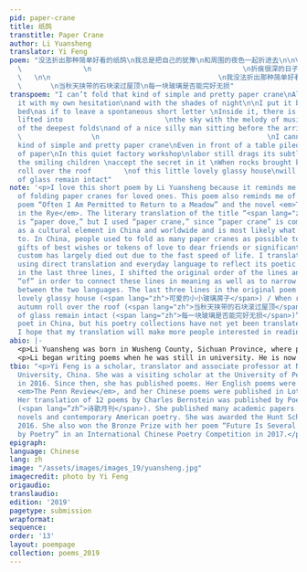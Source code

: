 ```yaml
---
pid: paper-crane
title: 纸鸽
transtitle: Paper Crane
author: Li Yuansheng
translator: Yi Feng
poem: "没法折出那种简单好看的纸鸽\n我总是把自己的犹豫\n和周围的夜色一起折进去\n\n\n把它放在孩子床边\n就像留下一封兴之所至的短信\n里面有被琴声慢慢举到空中的牧场
  \               \n                                     \n折痕很深的日子    \n以及坐在春天面前的一个美好的疯子
  \   \n\n                                         \n我没法折出那种简单好看的纸鸽\n即使在堆满纸条的桌前\n这安静的车间里\n劳动仍然拖着极其微妙的阴影\n\n\n微笑的孩子\n是否能接受这其中的秘密\n可爱的小小玻璃房子
  \       \n当秋天挟带的石块滚过屋顶\n每一块玻璃是否能完好无损"
transpoem: "I can’t fold that kind of simple and pretty paper crane\nAlways, I fold
  it with my own hesitation\nand with the shades of night\n\nI put it besides a child’s
  bed\nas if to leave a spontaneous short letter \nInside it, there is a meadow slowly
  lifted into                         \nthe sky with the melody of music\n\nOn days
  of the deepest folds\nand of a nice silly man sitting before the arrival of spring
  \                 \n                                         \nI cannot fold that
  kind of simple and pretty paper crane\nEven in front of a table piled with pieces
  of paper\nIn this quiet factory workshop\nlabor still drags its subtle shadow\n\nWill
  the smiling children \naccept the secret in it \nWhen rocks brought by the autumn
  roll over the roof        \nof this little lovely glassy house\nwill every piece
  of glass remain intact"
note: '<p>I love this short poem by Li Yuansheng because it reminds me of my own experience
  of folding paper cranes for loved ones. This poem also reminds me of Robert Duncan’s
  poem “Often I Am Permitted to Return to a Meadow” and the novel <em>The Catcher
  in the Rye</em>. The literary translation of the title “<span lang="zh">纸鸽</span>”
  is “paper dove,” but I used “paper crane,” since “paper crane” is commonly recognized
  as a cultural element in China and worldwide and is most likely what the poem refers
  to. In China, people used to fold as many paper cranes as possible to pass on as
  gifts of best wishes or tokens of love to dear friends or significant others. This
  custom has largely died out due to the fast speed of life. I translated this poem
  using direct translation and everyday language to reflect its poetic style. Also,
  in the last three lines, I shifted the original order of the lines and added a proposition
  “of” in order to connect these lines in meaning as well as to narrow down the gap
  between the two languages. The last three lines in the original poem are: “The little
  lovely glassy house (<span lang="zh">可爱的小小玻璃房子</span>) / When rocks brought by the
  autumn roll over the roof (<span lang="zh">当秋天挟带的石块滚过屋顶</span>) / will every piece
  of glass remain intact (<span lang="zh">每一块玻璃是否能完好无损</span>)”. Li is a well-known
  poet in China, but his poetry collections have not yet been translated into English.
  I hope that my translation will make more people interested in reading Li’s poems.</p>'
abio: |-
  <p>Li Yuansheng was born in Wusheng County, Sichuan Province, where poetry is deeply rooted in the local culture and life. Li graduated from Chongqing University in 1983. After graduation, he worked as the general editor for the <em>Chongqing Daily</em>. In 2015, Li worked for the Chongqing Writers Association and became a professional poet and writer at the Chongqing Academy of Literature.</p>
  <p>Li began writing poems when he was still in university. He is now the vice chairman of the Chongqing Writers Association and a member of the poetry committee of the China Writers Association. He has published four poetry collections, all of them in Chinese. He has been awarded the People Literature Prize. In 2014, Li was awarded China’s most prestigious Lu Xun Literature Prize for his poetry collection <em>Endless Things</em>.</p>
tbio: "<p>Yi Feng is a scholar, translator and associate professor at Northeastern
  University, China. She was a visiting scholar at the University of Pennsylvania
  in 2016. Since then, she has published poems. Her English poems were published in
  <em>The Penn Review</em>, and her Chinese poems were published in Lotus (<span lang=”zh”>芙蓉</span>).
  Her translation of 12 poems by Charles Bernstein was published by Poetry Monthly
  (<span lang=”zh”>诗歌月刊</span>). She published many academic papers on modern American
  novels and contemporary American poetry. She was awarded the Hunt Scholarship in
  2016. She also won the Bronze Prize with her poem “Future Is Several Songs Written
  by Poetry” in an International Chinese Poetry Competition in 2017.</p>"
epigraph:
language: Chinese
lang: zh
image: "/assets/images/images_19/yuansheng.jpg"
imagecredit: photo by Yi Feng
origaudio:
translaudio:
edition: '2019'
pagetype: submission
wrapformat:
sequence:
order: '13'
layout: poempage
collection: poems_2019
---
```

